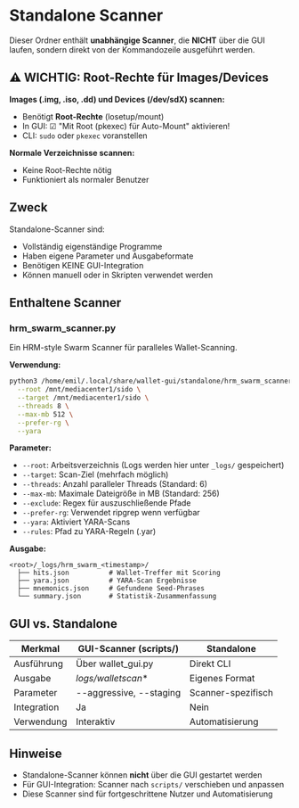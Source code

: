 # Standalone Scanner

Dieser Ordner enthält **unabhängige Scanner**, die **NICHT** über die GUI laufen,
sondern direkt von der Kommandozeile ausgeführt werden.

## ⚠️ WICHTIG: Root-Rechte für Images/Devices

**Images (.img, .iso, .dd) und Devices (/dev/sdX) scannen:**
- Benötigt **Root-Rechte** (losetup/mount)
- In GUI: ☑ "Mit Root (pkexec) für Auto-Mount" aktivieren!
- CLI: `sudo` oder `pkexec` voranstellen

**Normale Verzeichnisse scannen:**
- Keine Root-Rechte nötig
- Funktioniert als normaler Benutzer

## Zweck

Standalone-Scanner sind:
- Vollständig eigenständige Programme
- Haben eigene Parameter und Ausgabeformate
- Benötigen KEINE GUI-Integration
- Können manuell oder in Skripten verwendet werden

## Enthaltene Scanner

### hrm_swarm_scanner.py

Ein HRM-style Swarm Scanner für paralleles Wallet-Scanning.

**Verwendung:**
```bash
python3 /home/emil/.local/share/wallet-gui/standalone/hrm_swarm_scanner.py \
  --root /mnt/mediacenter1/sido \
  --target /mnt/mediacenter1/sido \
  --threads 8 \
  --max-mb 512 \
  --prefer-rg \
  --yara
```

**Parameter:**
- `--root`: Arbeitsverzeichnis (Logs werden hier unter `_logs/` gespeichert)
- `--target`: Scan-Ziel (mehrfach möglich)
- `--threads`: Anzahl paralleler Threads (Standard: 6)
- `--max-mb`: Maximale Dateigröße in MB (Standard: 256)
- `--exclude`: Regex für auszuschließende Pfade
- `--prefer-rg`: Verwendet ripgrep wenn verfügbar
- `--yara`: Aktiviert YARA-Scans
- `--rules`: Pfad zu YARA-Regeln (.yar)

**Ausgabe:**
```
<root>/_logs/hrm_swarm_<timestamp>/
  ├── hits.json          # Wallet-Treffer mit Scoring
  ├── yara.json          # YARA-Scan Ergebnisse
  ├── mnemonics.json     # Gefundene Seed-Phrases
  └── summary.json       # Statistik-Zusammenfassung
```

## GUI vs. Standalone

| Merkmal | GUI-Scanner (scripts/) | Standalone |
|---------|------------------------|------------|
| Ausführung | Über wallet_gui.py | Direkt CLI |
| Ausgabe | _logs/walletscan_* | Eigenes Format |
| Parameter | --aggressive, --staging | Scanner-spezifisch |
| Integration | Ja | Nein |
| Verwendung | Interaktiv | Automatisierung |

## Hinweise

- Standalone-Scanner können **nicht** über die GUI gestartet werden
- Für GUI-Integration: Scanner nach `scripts/` verschieben und anpassen
- Diese Scanner sind für fortgeschrittene Nutzer und Automatisierung

